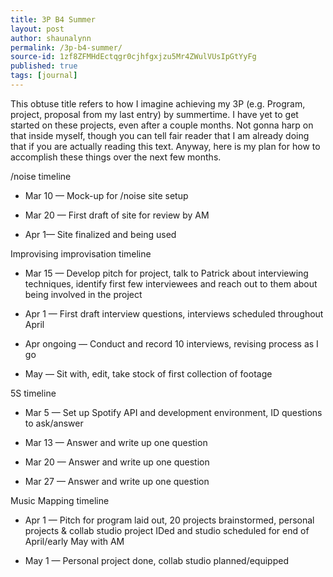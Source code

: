 ```yaml
---
title: 3P B4 Summer
layout: post
author: shaunalynn
permalink: /3p-b4-summer/
source-id: 1zf8ZFMHdEctqgr0cjhfgxjzu5Mr4ZWulVUsIpGtYyFg
published: true
tags: [journal]
---
```


This obtuse title refers to how I imagine achieving my 3P (e.g. Program, project, proposal from my last entry) by summertime. I have yet to get started on these projects, even after a couple months. Not gonna harp on that inside myself, though you can tell fair reader that I am already doing that if you are actually reading this text. Anyway, here is my plan for how to accomplish these things over the next few months.

/noise timeline

* Mar 10 — Mock-up for /noise site setup

* Mar 20 — First draft of site for review by AM

* Apr 1— Site finalized and being used

Improvising improvisation timeline

* Mar 15 — Develop pitch for project, talk to Patrick about interviewing techniques, identify first few interviewees and reach out to them about being involved in the project

* Apr 1 — First draft interview questions, interviews scheduled throughout April

* Apr ongoing — Conduct and record 10 interviews, revising process as I go

* May — Sit with, edit, take stock of first collection of footage

5S timeline

* Mar 5 — Set up Spotify API and development environment, ID questions to ask/answer

* Mar 13 — Answer and write up one question

* Mar 20 — Answer and write up one question 

* Mar 27 — Answer and write up one question

Music Mapping timeline

* Apr 1 — Pitch for program laid out, 20 projects brainstormed, personal projects & collab studio project IDed and studio scheduled for end of April/early May with AM

* May 1 — Personal project done, collab studio planned/equipped